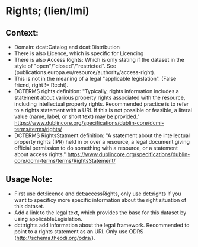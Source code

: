 # Rights; (lien/lmi)


## Context:
 * Domain: dcat:Catalog and dcat:Distribution
 * There is also Licence, which is specific for Licencing 
 * There is also Access Rights: Which is only stating if the dataset in the style of "open"/"closed"/"restricted". See (publications.europa.eu/resource/authority/access-right).
 * This is not in the meaning of a legal "applicable legislation". (False friend, right != Recht).
 * DCTERMS rights definition: "Typically, rights information includes a statement about various property rights associated with the resource, including intellectual property rights. Recommended practice is to refer to a rights statement with a URI. If this is not possible or feasible, a literal value (name, label, or short text) may be provided." https://www.dublincore.org/specifications/dublin-core/dcmi-terms/terms/rights/ 
 * DCTERMS RightsStatment definition: "A statement about the intellectual property rights (IPR) held in or over a resource, a legal document giving official permission to do something with a resource, or a statement about access rights." https://www.dublincore.org/specifications/dublin-core/dcmi-terms/terms/RightsStatement/ 

## Usage Note:
 * First use dct:licence and dct:accessRights, only use dct:rights if you want to specificy more specific information about the right situation of this dataset.
 * Add a link to the legal text, which provides the base for this dataset by using applicableLegislation.
 * dct:rights add information about the legal framework. Recommended to point to a rights statement as an URI. Only use ODRS  (http://schema.theodi.org/odrs/).
